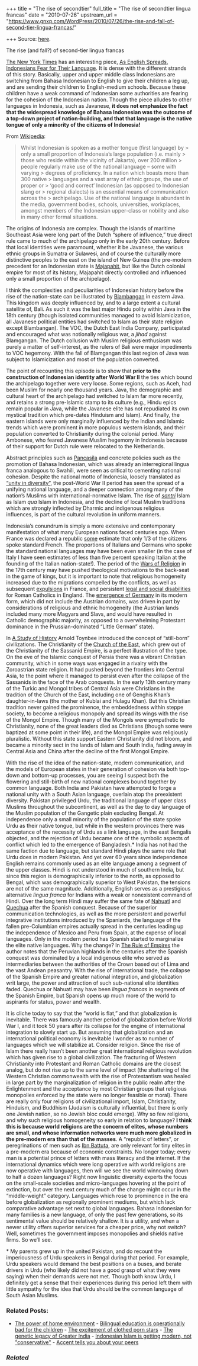 +++
title = "The rise of secondtier"
full_title = "The rise of secondtier lingua francas"
date = "2010-07-26"
upstream_url = "https://www.gnxp.com/WordPress/2010/07/26/the-rise-and-fall-of-second-tier-lingua-francas/"

+++
Source: [here](https://www.gnxp.com/WordPress/2010/07/26/the-rise-and-fall-of-second-tier-lingua-francas/).

The rise (and fall?) of second-tier lingua francas

[The New York Times](http://www.nytimes.com/2010/07/26/world/asia/26indo.html?pagewanted=print) has an interesting piece, [As English Spreads, Indonesians Fear for Their Language](http://www.nytimes.com/2010/07/26/world/asia/26indo.html?pagewanted=print). It is dense with the different strands of this story. Basically, upper and upper middle class Indonesians are switching from Bahasa Indonesian to English to give their children a leg up, and are sending their children to English-medium schools. Because these children have a weak command of Indonesian some authorities are fearing for the cohesion of the Indonesian nation. Though the piece alludes to other languages in Indonesia, such as Javanese, **it does not emphasize the fact that the widespread knowledge of Bahasa Indonesian was the outcome of a top-down project of nation-building, and that that language is the native tongue of only a minority of the citizens of Indonesia!**

From [Wikipedia](https://en.wikipedia.org/wiki/Indonesian_language#History):

> Whilst Indonesian is spoken as a mother tongue (first language) by > only a small proportion of Indonesia’s large population (i.e. mainly > those who reside within the vicinity of Jakarta), over 200 million > people regularly make use of the national language – some with varying > degrees of proficiency. In a nation which boasts more than 300 native > languages and a vast array of ethnic groups, the use of proper or > ‘good and correct’ Indonesian (as opposed to Indonesian slang or > regional dialects) is an essential means of communication across the > archipelago. Use of the national language is abundant in the media, government bodies, schools, universities, workplaces, amongst members of the Indonesian upper-class or nobility and also in many other formal situations.

  
The origins of Indonesia are complex. Though the islands of maritime Southeast Asia were long part of the Dutch “sphere of influence,” true direct rule came to much of the archipelago only in the early 20th century. Before that local identities were paramount, whether it be Javanese, the various ethnic groups in Sumatra or Sulawesi, and of course the culturally more distinctive peoples to the east on the island of New Guinea (the pre-modern precedent for an Indonesian state is [Majapahit](https://en.wikipedia.org/wiki/Majapahit), but like the Dutch colonial empire for most of its history, Majapahit directly controlled and influenced only a small proportion of the archipelago).

I think the complexities and peculiarities of Indonesian history before the rise of the nation-state can be illustrated by [Blambangan](https://en.wikipedia.org/wiki/Blambangan#Society_and_history) in eastern Java. This kingdom was deeply influenced by, and to a large extent a cultural satellite of, Bali. As such it was the last major Hindu polity within Java in the 18th century (though isolated communities managed to avoid Islamicization, all Javanese political entities had switched to Islam as their state religion except Blambangan). The VOC, the Dutch East India Company, participated and encouraged what was notionally religious war, a *jihad* against Blamgangan. The Dutch collusion with Muslim religious enthusiasm was purely a matter of self-interest, as the rulers of Bali were major impediments to VOC hegemony. With the fall of Blamgangan this last region of Java was subject to Islamicization and most of the population converted.

The point of recounting this episode is to show that **prior to the construction of Indonesian identity after World War II** the ties which bound the archipelago together were very loose. Some regions, such as Aceh, had been Muslim for nearly one thousand years. Java, the demographic and cultural heart of the archipelago had switched to Islam far more recently, and retains a strong pre-Islamic stamp to its culture (e.g., Hindu epics remain popular in Java, while the Javanese elite has not repudiated its own mystical tradition which pre-dates Hinduism and Islam). And finally, the eastern islands were only marginally influenced by the Indian and Islamic trends which were prominent in more populous western islands, and their population converted to Christianity during the colonial period. Many Ambonese, who feared Javanese Muslim hegemony in Indonesia because of their support for Dutch rule were relocated to the Netherlands.

Abstract principles such as [Pancasila](https://en.wikipedia.org/wiki/Pancasila_(politics)) and concrete policies such as the promotion of Bahasa Indonesian, which was already an interregional lingua franca analogous to Swahili, were seen as critical to cementing national cohesion. Despite the national motto of Indonesia, loosely translated as [“unity in diversity”](https://en.wikipedia.org/wiki/Bhinneka_Tunggal_Ika), the post-World War II period has seen the spread of a unifying national language, and a deeper connection among many of the nation’s Muslims with international-normative Islam. The rise of *[santri](https://en.wikipedia.org/wiki/Santri)* Islam as Islam *qua* Islam in Indonesia, and the decline of local Muslim traditions which are strongly inflected by Dharmic and indigenous religious influences, is part of the cultural revolution in uniform manners.

Indonesia’s conundrum is simply a more extensive and contemporary manifestation of what many European nations faced centuries ago. When France was declared a republic [some](https://www.amazon.com/exec/obidos/ASIN/0393333647/geneexpressio-20/) estimate that only 1/3 of the citizens spoke standard French. The proportions of Italians and Germans who spoke the standard national languages may have been even smaller (in the case of Italy I have seen estimates of less than five percent speaking Italian at the founding of the Italian nation-state!). The period of the [Wars of Religion](https://en.wikipedia.org/wiki/Thirty_years_war) in the 17th century may have pushed theological motivations to the back-seat in the game of kings, but it is important to note that religious homogeneity increased due to the migrations compelled by the conflicts, as well as subsequent [expulsions](https://en.wikipedia.org/wiki/Edict_of_Fontainebleau) in France, and persistent [legal and social disabilities](https://en.wikipedia.org/wiki/Recusancy) for Roman Catholics in England. The [emergence of Germany](https://en.wikipedia.org/wiki/German_question) in its modern form, which did not include the Austrian domains, was driven in part by considerations of religious and ethnic homogeneity (the Austrian lands included many more Magyars and Slavs, and would have resulted in Catholic demographic majority, as opposed to a overwhelming Protestant dominance in the Prussian-dominated “Little German” state).

In [A Study of History](https://en.wikipedia.org/wiki/A_Study_of_History) Arnold Toynbee introduced the concept of “still-born” civilizations. The Christianity of the [Church of the East](https://en.wikipedia.org/wiki/Nestorian), which grew out of the Christianity of the Sassanid Empire, is a perfect illustration of the type. On the eve of the Islamic conquest of Persia there was a vibrant Christian community, which in some ways was engaged in a rivalry with the Zoroastrian state religion. It had pushed beyond the frontiers into Central Asia, to the point where it managed to persist even after the collapse of the Sassanids in the face of the Arab conquests. In the early 13th century many of the Turkic and Mongol tribes of Central Asia were Christians in the tradition of the Church of the East, including one of Genghis Khan’s daughter-in-laws (the mother of Kublai and Hulagu Khan). But this Christian tradition never gained the prominence, the embeddedness within steppe society, to become a religious monopoly and spread its wings with the rise of the Mongol Empire. Though many of the Mongols were sympathetic to Christianity, none of the great leaders died as Christians (though some were baptized at some point in their life), and the Mongol Empire was religiously pluralistic. Without this state support Eastern Christianity did not bloom, and became a minority sect in the lands of Islam and South India, fading away in Central Asia and China after the decline of the first Mongol Empire.

With the rise of the idea of the nation-state, modern communication, and the models of European states in their generation of cohesion via both top-down and bottom-up processes, you are seeing I suspect both the flowering and still-birth of new national complexes bound together by common language. Both India and Pakistan have attempted to forge a national unity with a South Asian language, overlain atop the preexistent diversity. Pakistan privileged Urdu, the traditional language of upper class Muslims throughout the subcontinent, as well as the day to day language of the Muslim population of the Gangetic plain excluding Bengal. At independence only a small minority of the population of the state spoke Urdu as their native tongue, but while in the western provinces there was acceptance of the necessity of Urdu as a link language, in the east Bengalis objected, and the rejection of Urdu became one of the symbolic aspects of conflict which led to the emergence of Bangladesh.\* India has not had the same faction due to language, but standard Hindi plays the same role that Urdu does in modern Pakistan. And yet over 60 years since independence English remains commonly used as an elite language among a segment of the upper classes. Hindi is not understood in much of southern India, but since this region is demographically inferior to the north, as opposed to Bengal, which was demographically superior to West Pakistan, the tensions are not of the same magnitude. Additionally, English serves as a prestigious alternative *lingua franca* for Indians with a weak or nonexistent command of Hindi. Over the long term Hindi may suffer the same fate of [Nahuatl](https://en.wikipedia.org/wiki/Nahuatl#Colonial_period) and [Quechua](https://en.wikipedia.org/wiki/Quechua#History:_Origins_and_Divergence) after the Spanish conquest. Because of the superior communication technologies, as well as the more persistent and powerful integrative institutions introduced by the Spaniards, the language of the fallen pre-Columbian empires actually spread in the centuries leading up the independence of Mexico and Peru from Spain, at the expense of local languages. Only in the modern period has Spanish started to marginalize the elite native languages. Why the change? In [The Rule of Empires](https://www.amazon.com/exec/obidos/ASIN/0195304314/geneexpressio-20) the author notes that the Peruvian highlands in the centuries after the Spanish conquest was dominated by a local indigenous elite who served as intermediaries between the authorities of the Crown based out of Lima and the vast Andean peasantry. With the rise of international trade, the collapse of the Spanish Empire and greater national integration, and globalization writ large, the power and attraction of such sub-national elite identities faded. Quechua or Nahuatl may have been *lingua francas* in segments of the Spanish Empire, but Spanish opens up much more of the world to aspirants for status, power and wealth.

It is cliche today to say that the “world is flat,” and that globalization is inevitable. There was famously another period of globalization before World War I, and it took 50 years after its collapse for the engine of international integration to slowly start up. But assuming that globalization and an international political economy is inevitable I wonder as to number of languages which we will stabilize at. Consider religion. Since the rise of Islam there really hasn’t been another great international religious revolution which has given rise to a global civilization. The fracturing of Western Christianity into Protestant and Roman Catholic domains are the closest analog, but do not rise up to the same level of impact (the shattering of the Western Christian commonwealth with the rise of Protestantism was healed in large part by the marginalization of religion in the public realm after the Enlightenment and the acceptance by most Christian groups that religious monopolies enforced by the state were no longer feasible or moral). There are really only four religions of civilizational import, Islam, Christianity, Hinduism, and Buddhism (Judaism is culturally influential, but there is only one Jewish nation, so no Jewish bloc could emerge). Why so few religions, and why such religious homogeneity so early in relation to language? **I think this is because world religions are the concern of elites, whose numbers are small, and whose information networks were much more globalized in the pre-modern era than that of the masses**. A “republic of letters”, or peregrinations of men such as [Ibn Battuta](https://en.wikipedia.org/wiki/Ibn_Battuta), are only relevant for tiny elites in a pre-modern era because of economic constraints. No longer today; every man is a potential prince of letters with mass literacy and the internet. If the international dynamics which were long operative with world religions are now operative with languages, then will we see the world winnowing down to half a dozen languages? Right now linguistic diversity experts the focus on the small-scale societies and micro-languages hovering at the point of extinction, but over the next century much of the change might occur in the “middle-weight” category. Languages which rose to prominence in the era before globalization as regionally prominent mediums, but which lack comparative advantage set next to global languages. Bahasa Indonesian for many families is a new language, of only the past few generations, so its sentimental value should be relatively shallow. It is a utility, and when a newer utility offers superior services for a cheaper price, why not switch? Well, sometimes the government imposes monopolies and shields native firms. So we’ll see.

\* My parents grew up in the united Pakistan, and do recount the imperiousness of Urdu speakers in Bengal during that period. For example, Urdu speakers would demand the best positions on a buses, and berate drivers in Urdu (who likely did not have a good grasp of what they were saying) when their demands were not met. Though both know Urdu, I definitely get a sense that their experiences during this period left them with little sympathy for the idea that Urdu should be the common language of South Asian Muslims.

### Related Posts:

- [The power of home
  environment](https://www.gnxp.com/WordPress/2012/10/06/the-power-of-home-environment/) - [Bilingual education is operationally bad for the
  children](https://www.gnxp.com/WordPress/2016/03/19/bilingual-education-is-operationally-bad-for-the-children/) - [The excitement of clothed porn
  stars](https://www.gnxp.com/WordPress/2011/03/29/the-excitement-of-clothed-porn-stars/) - [The genetic legacy of Greater
  India](https://www.gnxp.com/WordPress/2016/09/15/the-genetic-legacy-of-greater-india/) - [Indonesian Islam is getting modern, not
  "conservative"](https://www.gnxp.com/WordPress/2016/11/06/indonesian-islam-is-getting-modern-not-conservative/) - [Accent tells you about your
  peers](https://www.gnxp.com/WordPress/2014/11/04/accent-tells-you-about-your-peers/)

### *Related*

[](https://www.addtoany.com/add_to/facebook?linkurl=https%3A%2F%2Fwww.gnxp.com%2FWordPress%2F2010%2F07%2F26%2Fthe-rise-and-fall-of-second-tier-lingua-francas%2F&linkname=The%20rise%20%28and%20fall%3F%29%20of%20second-tier%20lingua%20francas "Facebook")[](https://www.addtoany.com/add_to/twitter?linkurl=https%3A%2F%2Fwww.gnxp.com%2FWordPress%2F2010%2F07%2F26%2Fthe-rise-and-fall-of-second-tier-lingua-francas%2F&linkname=The%20rise%20%28and%20fall%3F%29%20of%20second-tier%20lingua%20francas "Twitter")[](https://www.addtoany.com/add_to/email?linkurl=https%3A%2F%2Fwww.gnxp.com%2FWordPress%2F2010%2F07%2F26%2Fthe-rise-and-fall-of-second-tier-lingua-francas%2F&linkname=The%20rise%20%28and%20fall%3F%29%20of%20second-tier%20lingua%20francas "Email")[](https://www.addtoany.com/share)
